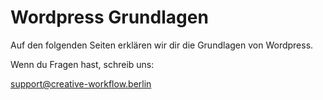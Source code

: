 # Wordpress Grundlagen

Auf den folgenden Seiten erklären wir dir die Grundlagen von Wordpress.

Wenn du Fragen hast, schreib uns:

[support@creative-workflow.berlin](mailto:support@creative-workflow.berlin)
